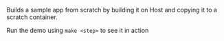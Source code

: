 Builds a sample app from scratch by building it on Host and copying it to a scratch container.

Run the demo using `make <step>` to see it in action